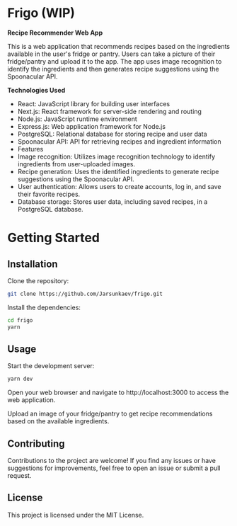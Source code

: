 # Frigo (WIP)

**Recipe Recommender Web App**

This is a web application that recommends recipes based on the ingredients available in the user's fridge or pantry. Users can take a picture of their fridge/pantry and upload it to the app. The app uses image recognition to identify the ingredients and then generates recipe suggestions using the Spoonacular API.

**Technologies Used**
- React: JavaScript library for building user interfaces
- Next.js: React framework for server-side rendering and routing
- Node.js: JavaScript runtime environment
- Express.js: Web application framework for Node.js
- PostgreSQL: Relational database for storing recipe and user data
- Spoonacular API: API for retrieving recipes and ingredient information
- Features
- Image recognition: Utilizes image recognition technology to identify ingredients from user-uploaded images.
- Recipe generation: Uses the identified ingredients to generate recipe suggestions using the Spoonacular API.
- User authentication: Allows users to create accounts, log in, and save their favorite recipes.
- Database storage: Stores user data, including saved recipes, in a PostgreSQL database.


# Getting Started
## Installation
Clone the repository:

```bash
git clone https://github.com/Jarsunkaev/frigo.git
```
Install the dependencies:

```bash
cd frigo
yarn
```

## Usage
Start the development server:


```bash
yarn dev
```
Open your web browser and navigate to http://localhost:3000 to access the web application.

Upload an image of your fridge/pantry to get recipe recommendations based on the available ingredients.

## Contributing
Contributions to the project are welcome! If you find any issues or have suggestions for improvements, feel free to open an issue or submit a pull request.

## License
This project is licensed under the MIT License.
